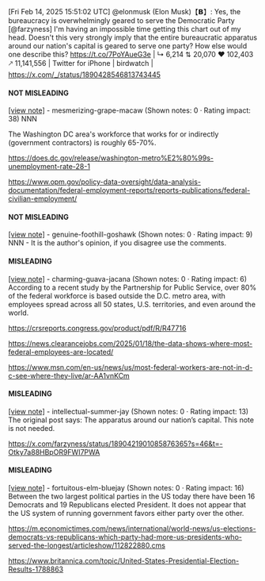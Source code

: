 [Fri Feb 14, 2025 15:51:02 UTC] @elonmusk (Elon Musk)【𝗕】: Yes, the bureaucracy is overwhelmingly geared to serve the Democratic Party [@farzyness] I'm having an impossible time getting this chart out of my head. Doesn't this very strongly imply that the entire bureaucratic apparatus around our nation's capital is geared to serve one party? How else would one describe this? https://t.co/7PoYAueG3e | ↳ 6,214 ⇅ 20,070 ♥ 102,403 🡕 11,141,556 | Twitter for iPhone | birdwatch | https://x.com/_/status/1890428546813743445

#### NOT MISLEADING

[[view note]](https://x.com/i/birdwatch/n/1890519333916626954) - mesmerizing-grape-macaw (Shown notes: 0 · Rating impact: 38)
NNN 

The Washington DC area's workforce that works for or indirectly (government contractors) is roughly 65-70%.  

https://does.dc.gov/release/washington-metro%E2%80%99s-unemployment-rate-28-1

https://www.opm.gov/policy-data-oversight/data-analysis-documentation/federal-employment-reports/reports-publications/federal-civilian-employment/

#### NOT MISLEADING

[[view note]](https://x.com/i/birdwatch/n/1890463005491519932) - genuine-foothill-goshawk (Shown notes: 0 · Rating impact: 9)
NNN - It is the author's opinion, if you disagree use the comments.

#### MISLEADING

[[view note]](https://x.com/i/birdwatch/n/1890451559172935768) - charming-guava-jacana (Shown notes: 0 · Rating impact: 6)
According to a recent study by the Partnership for Public Service, over 80% of the federal workforce is based outside the D.C. metro area, with employees spread across all 50 states, U.S. territories, and even around the world.

https://crsreports.congress.gov/product/pdf/R/R47716

https://news.clearancejobs.com/2025/01/18/the-data-shows-where-most-federal-employees-are-located/

https://www.msn.com/en-us/news/us/most-federal-workers-are-not-in-d-c-see-where-they-live/ar-AA1vnKCm

#### MISLEADING

[[view note]](https://x.com/i/birdwatch/n/1890462139623858682) - intellectual-summer-jay (Shown notes: 0 · Rating impact: 13)
The original post says: The apparatus around our nation’s capital. This note is not needed.

https://x.com/farzyness/status/1890421901085876365?s=46&t=-Otky7a88HBpOR9FWI7PWA

#### MISLEADING

[[view note]](https://x.com/i/birdwatch/n/1890462341176664278) - fortuitous-elm-bluejay (Shown notes: 0 · Rating impact: 16)
Between the two largest political parties in the US today there have been 16 Democrats and 19 Republicans elected President. It does not appear that the US system of running government favors either party over the other.

https://m.economictimes.com/news/international/world-news/us-elections-democrats-vs-republicans-which-party-had-more-us-presidents-who-served-the-longest/articleshow/112822880.cms

https://www.britannica.com/topic/United-States-Presidential-Election-Results-1788863
